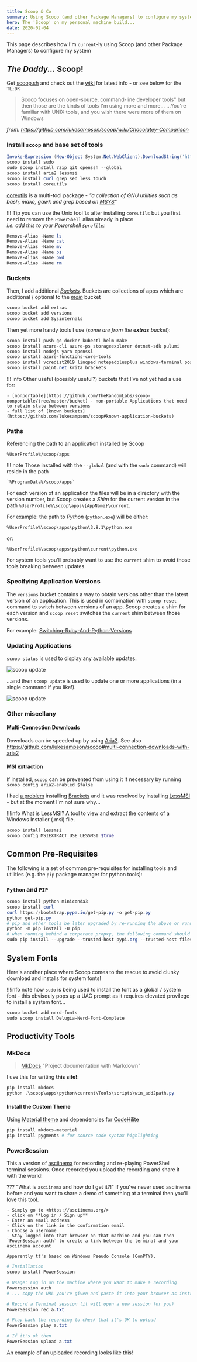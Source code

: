 ```yaml
---
title: Scoop & Co
summary: Using Scoop (and other Package Managers) to configure my system
hero: The 'Scoop' on my personal machine build...
date: 2020-02-04
---
```


This page describes how I'm `current`-ly using Scoop (and other Package Managers) to configure my system

## *The Daddy...* **Scoop**!

Get [scoop.sh](https://scoop.sh/) and check out the [wiki](https://github.com/lukesampson/scoop/wiki) for latest info - or see below for the `TL;DR`

> Scoop focuses on open-source, command-line developer tools" but then those are the kinds of tools I'm using more and more...
...You're familiar with UNIX tools, and you wish there were more of them on Windows

*from: <https://github.com/lukesampson/scoop/wiki/Chocolatey-Comparison>*

### Install `scoop` and base set of tools
```powershell
Invoke-Expression (New-Object System.Net.WebClient).DownloadString('https://get.scoop.sh')
scoop install sudo
sudo scoop install 7zip git openssh --global
scoop install aria2 lessmsi
scoop install curl grep sed less touch
scoop install coreutils
```

[coreutils](https://github.com/ScoopInstaller/Main/blob/master/bucket/coreutils.json) is a multi-tool package - *"a collection of GNU utilities such as bash, make, gawk and grep based on [MSYS](http://www.mingw.org/wiki/msys)"*

!!! Tip
    you can use the Unix tool `ls` after installing `coreutils` but you first need to remove the `PowerShell` alias already in place\
    *i.e. add this to your Powershell `$profile`:*

```powershell
Remove-Alias -Name ls
Remove-Alias -Name cat
Remove-Alias -Name mv
Remove-Alias -Name ps
Remove-Alias -Name pwd
Remove-Alias -Name rm
```

### Buckets
Then, I add additional [*Buckets*](https://github.com/lukesampson/scoop/wiki/Buckets). Buckets are collections of apps which are additional / optional to the [*main*](https://github.com/ScoopInstaller/Main/blob/master/bucket) bucket

```powershell
scoop bucket add extras
scoop bucket add versions
scoop bucket add Sysinternals
```

Then yet more handy tools I use (*some are from the **extras** bucket*):
```powershell
scoop install pwsh go docker kubectl helm make
scoop install azure-cli azure-ps storageexplorer dotnet-sdk pulumi
scoop install nodejs yarn openssl
scoop install azure-functions-core-tools
scoop install vcredist2019 linqpad notepadplusplus windows-terminal postman
scoop install paint.net krita brackets
```

!!! info
    Other useful (possibly useful?) buckets that I've not yet had a use for:

    - [nonportable](https://github.com/TheRandomLabs/scoop-nonportable/tree/master/bucket) - non-portable Applications that need to retain state between versions
    - full list of [known buckets](https://github.com/lukesampson/scoop#known-application-buckets)

### Paths
Referencing the path to an application installed by Scoop
```
%UserProfile%/scoop/apps
```
!!! note
    Those installed with the `--global` (and with the `sudo` command) will reside in the path

    `%ProgramData%/scoop/apps`

For each version of an application the files will be in a directory with the version number, but Scoop creates a *Shim* for the current version in the path `%UserProfile%\scoop\apps\{AppName}\current`.

For example: the path to *Python* (`python.exe`) will be either:
```
%UserProfile%\scoop\apps\python\3.8.1\python.exe
```
or:
```
%UserProfile%\scoop\apps\python\current\python.exe
```

For system tools you'll probably want to use the `current` shim to avoid those tools breaking between updates.

### Specifying Application Versions

The `versions` bucket contains a way to obtain versions other than the latest version of an application. This is used in combination with `scoop reset` command to switch between versions of an app. Scoop creates a shim for each version and `scoop reset` switches the `current` shim between those versions.

For example: [Switching-Ruby-And-Python-Versions](https://github.com/lukesampson/scoop/wiki/Switching-Ruby-And-Python-Versions)

### Updating Applications

`scoop status` is used to display any available updates:

![scoop update](media/scoop-update.png)

...and then `scoop update` is used to update one or more applications (in a single command if you like!).

![scoop update](media/scoop-update2.png)

### Other miscellany

#### Multi-Connection Downloads

Downloads can be speeded up by using [Aria2](https://aria2.github.io/). See also <https://github.com/lukesampson/scoop#multi-connection-downloads-with-aria2>

#### MSI extraction

If installed, `scoop` can be prevented from using it if necessary by running `scoop config aria2-enabled $false`

I had [a problem](https://github.com/lukesampson/scoop-extras/issues/3329) installing [Brackets](http://brackets.io) and it was resolved by installing [LessMSI](http://lessmsi.activescott.com/) - but at the moment I'm not sure why...

!!!info What is LessMSI?
    A tool to view and extract the contents of a Windows Installer (.msi) file.

```powershell
scoop install lessmsi
scoop config MSIEXTRACT_USE_LESSMSI $true
```

## Common Pre-Requisites
The following is a set of common pre-requisites for installing tools and utilities (e.g. the `pip` package manager for python tools):

### `Python` and `PIP`
```powershell
scoop install python miniconda3
scoop install curl
curl https://bootstrap.pypa.io/get-pip.py -o get-pip.py
python get-pip.py
# pip and other tools be later upgraded by re-running the above or running:
python -m pip install -U pip
# when running behind a corporate propxy, the following command should still work:
sudo pip install --upgrade --trusted-host pypi.org --trusted-host files.pythonhosted.org pip setuptools wheel
```

## System Fonts
Here's another place where Scoop comes to the rescue to avoid clunky download and installs for system fonts!

!!!info
    note how `sudo` is being used to install the font as a global / system font - this obvisouly pops up a UAC prompt as it requires elevated provilege to install a system font...

```powershell
scoop bucket add nerd-fonts
sudo scoop install Delugia-Nerd-Font-Complete
```

## Productivity Tools

### MkDocs
> [MkDocs](https://www.mkdocs.org/) "Project documentation with Markdown"

I use this for writing **this site!**:
```powershell
pip install mkdocs
python .\scoop\apps\python\current\Tools\scripts\win_add2path.py
```

#### Install the Custom Theme
Using [Material theme](https://squidfunk.github.io/mkdocs-material/) and dependencies for [CodeHilite](https://squidfunk.github.io/mkdocs-material/extensions/codehilite/)
```powershell
pip install mkdocs-material
pip install pygments # for source code syntax highlighting
```

### PowerSession

This a version of [asciinema](https://asciinema.org/) for recording and re-playing PowerShell terminal sessions. Once recorded you upload the recording and share it with the world!

??? "What is `asciinema` and how do I get it?!"
    If you've never used asciinema before and you want to share a demo of something at a terminal then you'll love this tool. 

    - Simply go to <https://asciinema.org/>
    - click on **Log in / Sign up**
    - Enter an email address
    - Click on the link in the confirmation email
    - Choose a username
    - Stay logged into that browser on that machine and you can then `PowerSession auth` to create a link between the terminal and your asciinema account

    Apparently tt's based on Windows Pseudo Console (ConPTY).

``` powershell
# Installation
scoop install PowerSession

# Usage: Log in on the machine where you want to make a recording
Powersession auth
# ... copy the URL you're given and paste it into your browser as instructed

# Record a Terminal session (it will open a new session for you)
PowerSession rec a.txt

# Play back the recording to check that it's OK to upload
PowerSession play a.txt

# If it's ok then
PowerSession upload a.txt
```

An example of an uploaded recording looks like this!

<script id="asciicast-302157" src="https://asciinema.org/a/302157.js" async></script>
